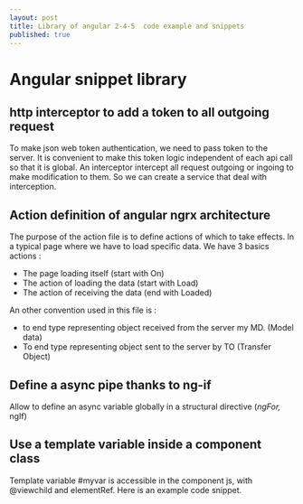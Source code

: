 ```yaml
---
layout: post
title: Library of angular 2-4-5  code example and snippets
published: true
---
```


# Angular snippet library

## http interceptor to add a token to all outgoing request

To make json web token authentication, we need to pass token to the server. It is convenient to make this token logic independent of each api call so that it is global. An interceptor intercept all request outgoing or ingoing to make modification to them. So we can create a service that deal with interception.

## Action definition of angular ngrx architecture

The purpose of the action file is to define actions of which to take effects. In a typical page where we have to load specific data. We have 3 basics actions :

* The page loading itself \(start with On\)
* The action of loading the data \(start with Load\)
* The action of receiving the data \(end with Loaded\)

An other convention used in this file is :

* to end type representing object received from the server my MD. \(Model data\)
* To end type representing object sent to the server by TO \(Transfer Object\) 

## Define a async pipe thanks to ng-if

Allow to define an async variable globally in a structural directive \(_ngFor,_ ngIf\)

## Use a template variable inside a component class

Template variable \#myvar is accessible in the component js, with @viewchild and elementRef. Here is an example code snippet.

